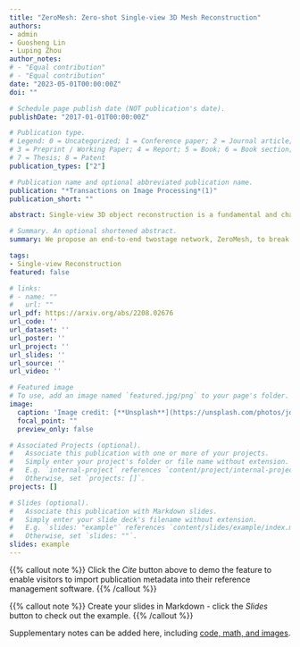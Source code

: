 ```yaml
---
title: "ZeroMesh: Zero-shot Single-view 3D Mesh Reconstruction"
authors:
- admin
- Guosheng Lin
- Luping Zhou
author_notes:
# - "Equal contribution"
# - "Equal contribution"
date: "2023-05-01T00:00:00Z"
doi: ""

# Schedule page publish date (NOT publication's date).
publishDate: "2017-01-01T00:00:00Z"

# Publication type.
# Legend: 0 = Uncategorized; 1 = Conference paper; 2 = Journal article;
# 3 = Preprint / Working Paper; 4 = Report; 5 = Book; 6 = Book section;
# 7 = Thesis; 8 = Patent
publication_types: ["2"]

# Publication name and optional abbreviated publication name.
publication: "*Transactions on Image Processing*(1)"
publication_short: ""

abstract: Single-view 3D object reconstruction is a fundamental and challenging computer vision task that aims at recovering 3D shapes from single-view RGB images. Most existing deep learning based reconstruction methods are trained and evaluated on the same categories, and they cannot work well when handling objects from novel categories that are not seen during training. Focusing on this issue, this paper tackles Zero-shot Single-view 3D Mesh Reconstruction, to study the model generalization on unseen categories and encourage models to reconstruct objects literally. Specifically, we propose an end-to-end twostage network, ZeroMesh, to break the category boundaries in reconstruction. Firstly, we factorize the complicated image-tomesh mapping into two simpler mappings, i.e., image-to-point mapping and point-to-mesh mapping, while the latter is mainly a geometric problem and less dependent on object categories. Secondly, we devise a local feature sampling strategy in 2D and 3D feature spaces to capture the local geometry shared across objects to enhance model generalization. Thirdly, apart from the traditional point-to-point supervision, we introduce a multi-view silhouette loss to supervise the surface generation process, which provides additional regularization and further relieves the overfitting problem. The experimental results show that our method significantly outperforms the existing works on the ShapeNet and Pix3D under different scenarios and various metrics, especially for novel objects.

# Summary. An optional shortened abstract.
summary: We propose an end-to-end twostage network, ZeroMesh, to break the category boundaries in reconstruction. Firstly, we factorize the complicated image-tomesh mapping into two simpler mappings, i.e., image-to-point mapping and point-to-mesh mapping, while the latter is mainly a geometric problem and less dependent on object categories. Secondly, we devise a local feature sampling strategy in 2D and 3D feature spaces to capture the local geometry shared across objects to enhance model generalization. Thirdly, apart from the traditional point-to-point supervision, we introduce a multi-view silhouette loss to supervise the surface generation process, which provides additional regularization and further relieves the overfitting problem.

tags:
- Single-view Reconstruction
featured: false

# links:
# - name: ""
#   url: ""
url_pdf: https://arxiv.org/abs/2208.02676
url_code: ''
url_dataset: ''
url_poster: ''
url_project: ''
url_slides: ''
url_source: ''
url_video: ''

# Featured image
# To use, add an image named `featured.jpg/png` to your page's folder. 
image:
  caption: 'Image credit: [**Unsplash**](https://unsplash.com/photos/jdD8gXaTZsc)'
  focal_point: ""
  preview_only: false

# Associated Projects (optional).
#   Associate this publication with one or more of your projects.
#   Simply enter your project's folder or file name without extension.
#   E.g. `internal-project` references `content/project/internal-project/index.md`.
#   Otherwise, set `projects: []`.
projects: []

# Slides (optional).
#   Associate this publication with Markdown slides.
#   Simply enter your slide deck's filename without extension.
#   E.g. `slides: "example"` references `content/slides/example/index.md`.
#   Otherwise, set `slides: ""`.
slides: example
---
```


{{% callout note %}}
Click the *Cite* button above to demo the feature to enable visitors to import publication metadata into their reference management software.
{{% /callout %}}

{{% callout note %}}
Create your slides in Markdown - click the *Slides* button to check out the example.
{{% /callout %}}

Supplementary notes can be added here, including [code, math, and images](https://wowchemy.com/docs/writing-markdown-latex/).
